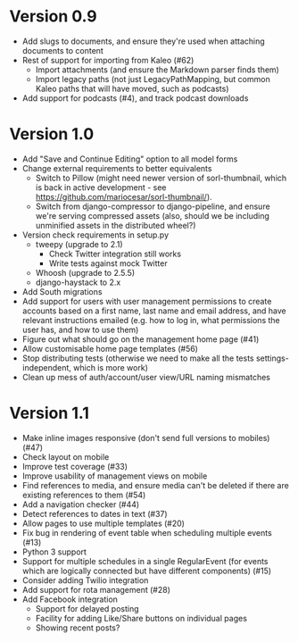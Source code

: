 Version 0.9
===========

- Add slugs to documents, and ensure they're used when attaching
  documents to content
- Rest of support for importing from Kaleo (#62)
  - Import attachments (and ensure the Markdown parser finds them)
  - Import legacy paths (not just LegacyPathMapping, but common Kaleo
    paths that will have moved, such as podcasts)
- Add support for podcasts (#4), and track podcast downloads

Version 1.0
===========

- Add "Save and Continue Editing" option to all model forms
- Change external requirements to better equivalents
  - Switch to Pillow (might need newer version of sorl-thumbnail,
    which is back in active development - see
    https://github.com/mariocesar/sorl-thumbnail/).
  - Switch from django-compressor to django-pipeline, and ensure we're
    serving compressed assets (also, should we be including unminified
    assets in the distributed wheel?)
- Version check requirements in setup.py
  - tweepy (upgrade to 2.1)
    - Check Twitter integration still works
    - Write tests against mock Twitter
  - Whoosh (upgrade to 2.5.5)
  - django-haystack to 2.x
- Add South migrations
- Add support for users with user management permissions to create
  accounts based on a first name, last name and email address, and
  have relevant instructions emailed (e.g. how to log in, what
  permissions the user has, and how to use them)
- Figure out what should go on the management home page (#41)
- Allow customisable home page templates (#56)
- Stop distributing tests (otherwise we need to make all the tests
  settings-independent, which is more work)
- Clean up mess of auth/account/user view/URL naming mismatches

Version 1.1
===========

- Make inline images responsive (don't send full versions to mobiles)
  (#47)
- Check layout on mobile
- Improve test coverage (#33)
- Improve usability of management views on mobile
- Find references to media, and ensure media can't be deleted if there
  are existing references to them (#54)
- Add a navigation checker (#44)
- Detect references to dates in text (#37)
- Allow pages to use multiple templates (#20)
- Fix bug in rendering of event table when scheduling multiple events
  (#13)
- Python 3 support
- Support for multiple schedules in a single RegularEvent (for events
  which are logically connected but have different components) (#15)
- Consider adding Twilio integration
- Add support for rota management (#28)
- Add Facebook integration
  - Support for delayed posting
  - Facility for adding Like/Share buttons on individual pages
  - Showing recent posts?
